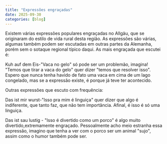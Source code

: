 ```yaml
---
title: "Expressões engraçadas"
date: 2025-09-30
categories: [blog]
---
```

Existem várias expressões populares engraçadas no Allgäu, que se originaram do estilo de vida rural desta região. As expressões são várias, algumas também podem ser escutadas em outras partes da Alemanha, porém sem o sotaque regional típico daqui. As mais engraçada que escutei é:

Kuh auf dem Eis-"Vaca no gelo" só pode ser um problemão, imagina! "Temos que tirar a vaca do gelo" quer dizer "temos que resolver isso". Espero que nunca tenha havido de fato uma vaca em cima de um lago congelado, mas se a expressão existe, é porque já teve ter acontecido.

Outras expressões que escuto com frequência:

Das ist mir wurst-"Isso pra mim é linguiça" quer dizer que algo é indiferente, que tanto faz, que não tem importância. Afinal, é isso é só uma linguiça. 

Das ist sau lustig - "Isso é divertido como um porco" é algo muito divertido,extremamente engraçado. Pessoalmente acho meio estranha essa expressão, imagino que tenha a ver com o porco ser um animal "sujo", assim como o humor também pode ser.
